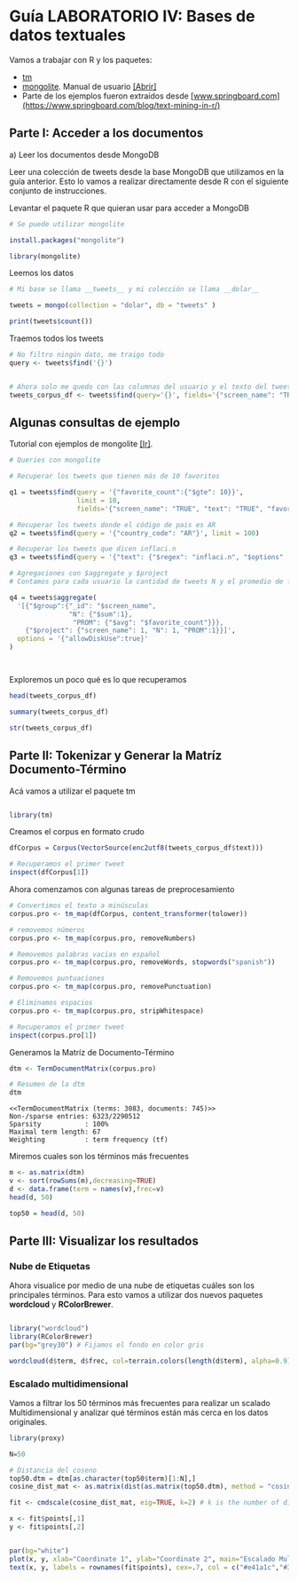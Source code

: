 # Guía LABORATORIO IV: Bases de datos textuales

Vamos a trabajar con R y los paquetes: 

 - [tm](https://cran.r-project.org/web/packages/tm/index.html)
 - [mongolite](https://cran.r-project.org/web/packages/mongolite/index.html). Manual de usuario [[Abrir]](https://jeroen.github.io/mongolite/)
 - Parte de los ejemplos fueron extraídos desde [www.springboard.com](https://www.springboard.com/blog/text-mining-in-r/)

## Parte I: Acceder a los documentos

a) Leer los documentos desde MongoDB

Leer una colección de tweets desde la base MongoDB que utilizamos en la guía anterior. Esto lo vamos a realizar directamente desde R con el siguiente conjunto de instrucciones.

Levantar el paquete R que quieran usar para acceder a MongoDB

```R
# Se puede utilizar mongolite

install.packages("mongolite")

library(mongolite)
```

Leemos los datos

```R
# Mi base se llama __tweets__ y mi colección se llama __dolar__

tweets = mongo(collection = "dolar", db = "tweets" )

print(tweets$count())

```

Traemos todos los tweets

```R
# No filtro ningún dato, me traigo todo
query <- tweets$find('{}')


# Ahora solo me quedo con las columnas del usuario y el texto del tweet
tweets_corpus_df <- tweets$find(query='{}', fields='{"screen_name": "TRUE", "text": "TRUE"}')

```

## Algunas consultas de ejemplo 

Tutorial con ejemplos de mongolite [[Ir]](https://jeroen.github.io/mongolite/query-data.html).

```R
# Queries con mongolite

# Recuperar los tweets que tienen más de 10 favoritos

q1 = tweets$find(query = '{"favorite_count":{"$gte": 10}}', 
                 limit = 10, 
                 fields='{"screen_name": "TRUE", "text": "TRUE", "favorite_count": "TRUE"}')

# Recuperar los tweets donde el código de pais es AR
q2 = tweets$find(query = '{"country_code": "AR"}', limit = 100)

# Recuperar los tweets que dicen inflaci.n 
q3 = tweets$find(query = '{"text": {"$regex": "inflaci.n", "$options" : "i"}}', limit = 100)

# Agregaciones con $aggregate y $project
# Contamos para cada usuario la cantidad de tweets N y el promedio de favoritos de sus publicaciones 

q4 = tweets$aggregate(
  '[{"$group":{"_id": "$screen_name", 
               "N": {"$sum":1}, 
                "PROM": {"$avg": "$favorite_count"}}}, 
    {"$project": {"screen_name": 1, "N": 1, "PROM":1}}]',
  options = '{"allowDiskUse":true}'
)




```


Exploremos un poco qué es lo que recuperamos

```R
head(tweets_corpus_df)

summary(tweets_corpus_df)

str(tweets_corpus_df)
```



## Parte II: Tokenizar y Generar la Matríz Documento-Término

Acá vamos a utilizar el paquete tm

```R

library(tm)

```

Creamos el corpus en formato crudo

```R
dfCorpus = Corpus(VectorSource(enc2utf8(tweets_corpus_df$text)))

# Recuperamos el primer tweet
inspect(dfCorpus[1])

```

Ahora comenzamos con algunas tareas de preprocesamiento

```R
# Convertimos el texto a minúsculas
corpus.pro <- tm_map(dfCorpus, content_transformer(tolower))

# removemos números
corpus.pro <- tm_map(corpus.pro, removeNumbers)

# Removemos palabras vacias en español
corpus.pro <- tm_map(corpus.pro, removeWords, stopwords("spanish"))

# Removemos puntuaciones
corpus.pro <- tm_map(corpus.pro, removePunctuation)

# Eliminamos espacios
corpus.pro <- tm_map(corpus.pro, stripWhitespace)

# Recuperamos el primer tweet
inspect(corpus.pro[1])

```


Generamos la Matríz de Documento-Término

```R
dtm <- TermDocumentMatrix(corpus.pro)

# Resumen de la dtm
dtm
```

    <<TermDocumentMatrix (terms: 3083, documents: 745)>>
    Non-/sparse entries: 6323/2290512
    Sparsity           : 100%
    Maximal term length: 67
    Weighting          : term frequency (tf)





Miremos cuales son los términos más frecuentes

```R
m <- as.matrix(dtm)
v <- sort(rowSums(m),decreasing=TRUE)
d <- data.frame(term = names(v),frec=v)
head(d, 50)

top50 = head(d, 50)
```

## Parte III: Visualizar los resultados


### Nube de Etiquetas
Ahora visualice por medio de una nube de etiquetas cuáles son los principales términos.
Para esto vamos a utilizar dos nuevos paquetes __wordcloud__ y __RColorBrewer__.

```R

library("wordcloud")
library(RColorBrewer)
par(bg="grey30") # Fijamos el fondo en color gris

wordcloud(d$term, d$frec, col=terrain.colors(length(d$term), alpha=0.9), random.order=FALSE, rot.per=0.3 )

```

### Escalado multidimensional

Vamos a filtrar los 50 términos más frecuentes para realizar un scalado Multidimensional y analizar qué términos están más cerca en los datos originales.

```R
library(proxy)

N=50

# Distancia del coseno
top50.dtm = dtm[as.character(top50$term)[1:N],]
cosine_dist_mat <- as.matrix(dist(as.matrix(top50.dtm), method = "cosine"))

fit <- cmdscale(cosine_dist_mat, eig=TRUE, k=2) # k is the number of dim

x <- fit$points[,1]
y <- fit$points[,2]


par(bg="white")
plot(x, y, xlab="Coordinate 1", ylab="Coordinate 2", main="Escalado Multidimensional - Top 100 términos", type="n")
text(x, y, labels = rownames(fit$points), cex=.7, col = c("#e41a1c","#377eb8","#4daf4a","#984ea3")[as.factor(floor(log(top100$frec)))]) 

```



